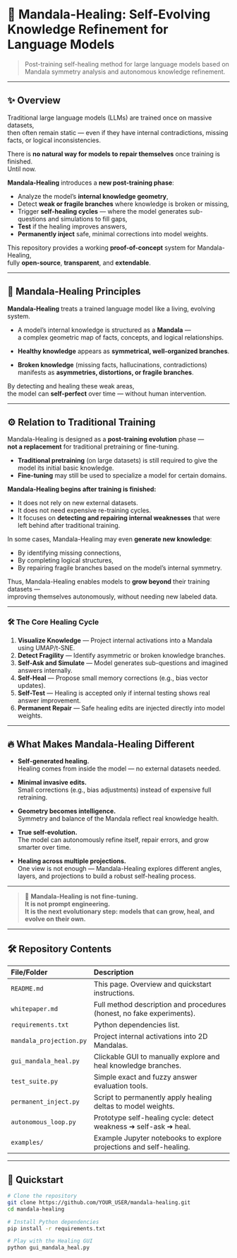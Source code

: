 # 🧠 Mandala-Healing: Self-Evolving Knowledge Refinement for Language Models

> Post-training self-healing method for large language models based on Mandala symmetry analysis and autonomous knowledge refinement.

---

## ✨ Overview

Traditional large language models (LLMs) are trained once on massive datasets,  
then often remain static — even if they have internal contradictions, missing facts, or logical inconsistencies.

There is **no natural way for models to repair themselves** once training is finished.  
Until now.

**Mandala-Healing** introduces a **new post-training phase**:

- Analyze the model’s **internal knowledge geometry**,
- Detect **weak or fragile branches** where knowledge is broken or missing,
- Trigger **self-healing cycles** — where the model generates sub-questions and simulations to fill gaps,
- **Test** if the healing improves answers,
- **Permanently inject** safe, minimal corrections into model weights.

This repository provides a working **proof-of-concept** system for Mandala-Healing,  
fully **open-source**, **transparent**, and **extendable**.

---

## 🧩 Mandala-Healing Principles

**Mandala-Healing** treats a trained language model like a living, evolving system.

- A model’s internal knowledge is structured as a **Mandala** —  
  a complex geometric map of facts, concepts, and logical relationships.

- **Healthy knowledge** appears as **symmetrical, well-organized branches**.

- **Broken knowledge** (missing facts, hallucinations, contradictions) manifests as **asymmetries, distortions, or fragile branches**.

By detecting and healing these weak areas,  
the model can **self-perfect** over time — without human intervention.

---

## ⚙️ Relation to Traditional Training

Mandala-Healing is designed as a **post-training evolution** phase —  
**not a replacement** for traditional pretraining or fine-tuning.

- **Traditional pretraining** (on large datasets) is still required to give the model its initial basic knowledge.
- **Fine-tuning** may still be used to specialize a model for certain domains.

**Mandala-Healing begins after training is finished:**

- It does not rely on new external datasets.
- It does not need expensive re-training cycles.
- It focuses on **detecting and repairing internal weaknesses** that were left behind after traditional training.

In some cases, Mandala-Healing may even **generate new knowledge**:  
- By identifying missing connections,
- By completing logical structures,
- By repairing fragile branches based on the model’s internal symmetry.

Thus, Mandala-Healing enables models to **grow beyond** their training datasets —  
improving themselves autonomously, without needing new labeled data.

---

### 🛠 The Core Healing Cycle

1. **Visualize Knowledge** — Project internal activations into a Mandala using UMAP/t-SNE.
2. **Detect Fragility** — Identify asymmetric or broken knowledge branches.
3. **Self-Ask and Simulate** — Model generates sub-questions and imagined answers internally.
4. **Self-Heal** — Propose small memory corrections (e.g., bias vector updates).
5. **Self-Test** — Healing is accepted only if internal testing shows real answer improvement.
6. **Permanent Repair** — Safe healing edits are injected directly into model weights.

---

## 🔥 What Makes Mandala-Healing Different

- **Self-generated healing.**  
  Healing comes from inside the model — no external datasets needed.

- **Minimal invasive edits.**  
  Small corrections (e.g., bias adjustments) instead of expensive full retraining.

- **Geometry becomes intelligence.**  
  Symmetry and balance of the Mandala reflect real knowledge health.

- **True self-evolution.**  
  The model can autonomously refine itself, repair errors, and grow smarter over time.

- **Healing across multiple projections.**  
  One view is not enough — Mandala-Healing explores different angles, layers, and projections to build a robust self-healing process.

---

> 🧠 **Mandala-Healing is not fine-tuning.  
> It is not prompt engineering.  
> It is the next evolutionary step: models that can grow, heal, and evolve on their own.**

---

## 🛠️ Repository Contents

| File/Folder | Description |
|:------------|:------------|
| `README.md` | This page. Overview and quickstart instructions. |
| `whitepaper.md` | Full method description and procedures (honest, no fake experiments). |
| `requirements.txt` | Python dependencies list. |
| `mandala_projection.py` | Project internal activations into 2D Mandalas. |
| `gui_mandala_heal.py` | Clickable GUI to manually explore and heal knowledge branches. |
| `test_suite.py` | Simple exact and fuzzy answer evaluation tools. |
| `permanent_inject.py` | Script to permanently apply healing deltas to model weights. |
| `autonomous_loop.py` | Prototype self-healing cycle: detect weakness ➔ self-ask ➔ heal. |
| `examples/` | Example Jupyter notebooks to explore projections and self-healing.

---

## 🚀 Quickstart

```bash
# Clone the repository
git clone https://github.com/YOUR_USER/mandala-healing.git
cd mandala-healing

# Install Python dependencies
pip install -r requirements.txt

# Play with the Healing GUI
python gui_mandala_heal.py
